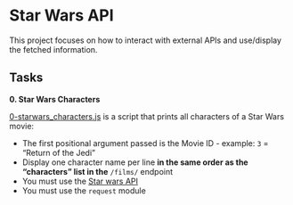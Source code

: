# Star Wars API
This project focuses on how to interact with external APIs and use/display the fetched information.

## Tasks
**0. Star Wars Characters**

[0-starwars_characters.js](./0-starwars_characters.js) is a script that prints all characters of a Star Wars movie:

- The first positional argument passed is the Movie ID - example: `3` = “Return of the Jedi”
- Display one character name per line **in the same order as the “characters” list in the** `/films/` endpoint
- You must use the [Star wars API](https://swapi-api.alx-tools.com/)
- You must use the `request` module